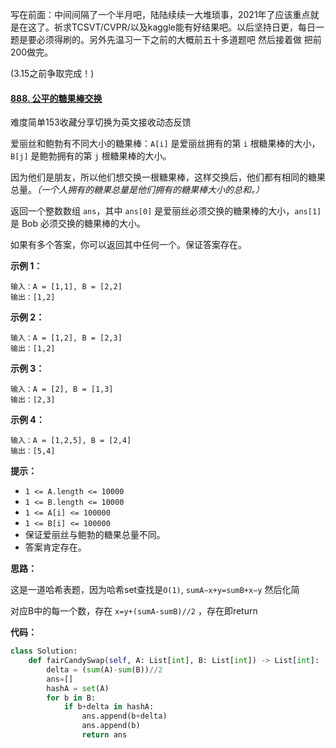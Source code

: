 写在前面：中间间隔了一个半月吧，陆陆续续一大堆琐事，2021年了应该重点就是在这了。祈求TCSVT/CVPR/以及kaggle能有好结果吧。以后坚持日更，每日一题是要必须得刷的。另外先温习一下之前的大概前五十多道题吧 然后接着做 把前200做完。

(3.15之前争取完成！)

#### [888. 公平的糖果棒交换](https://leetcode-cn.com/problems/fair-candy-swap/)

难度简单153收藏分享切换为英文接收动态反馈

爱丽丝和鲍勃有不同大小的糖果棒：`A[i]` 是爱丽丝拥有的第 `i` 根糖果棒的大小，`B[j]` 是鲍勃拥有的第 `j` 根糖果棒的大小。

因为他们是朋友，所以他们想交换一根糖果棒，这样交换后，他们都有相同的糖果总量。*（一个人拥有的糖果总量是他们拥有的糖果棒大小的总和。）*

返回一个整数数组 `ans`，其中 `ans[0]` 是爱丽丝必须交换的糖果棒的大小，`ans[1]` 是 Bob 必须交换的糖果棒的大小。

如果有多个答案，你可以返回其中任何一个。保证答案存在。

 

**示例 1：**

```
输入：A = [1,1], B = [2,2]
输出：[1,2]
```

**示例 2：**

```
输入：A = [1,2], B = [2,3]
输出：[1,2]
```

**示例 3：**

```
输入：A = [2], B = [1,3]
输出：[2,3]
```

**示例 4：**

```
输入：A = [1,2,5], B = [2,4]
输出：[5,4]
```

 

**提示：**

- `1 <= A.length <= 10000`
- `1 <= B.length <= 10000`
- `1 <= A[i] <= 100000`
- `1 <= B[i] <= 100000`
- 保证爱丽丝与鲍勃的糖果总量不同。
- 答案肯定存在。

**思路：**

这是一道哈希表题，因为哈希set查找是`O(1)`,   `sumA−x+y=sumB+x−y`  然后化简 

对应B中的每一个数，存在 `x=y+(sumA-sumB)//2` ，存在即return

**代码：**

```python
class Solution:
    def fairCandySwap(self, A: List[int], B: List[int]) -> List[int]:
        delta = (sum(A)-sum(B))//2
        ans=[]
        hashA = set(A)
        for b in B:
            if b+delta in hashA:
                ans.append(b+delta)
                ans.append(b)
                return ans
```



